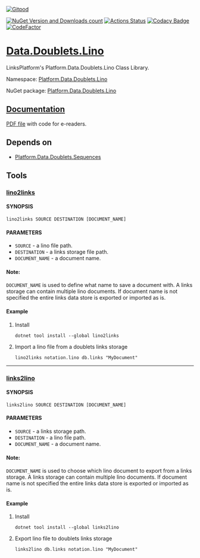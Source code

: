[![Gitpod](https://img.shields.io/badge/Gitpod-ready--to--code-blue?logo=gitpod)](https://gitpod.io/#https://github.com/linksplatform/Data.Doublets.Lino)

[![NuGet Version and Downloads count](https://img.shields.io/nuget/v/Platform.Data.Doublets.Lino?label=nuget&style=flat)](https://www.nuget.org/packages/Platform.Data.Doublets.Lino)
[![Actions Status](https://github.com/linksplatform/Data.Doublets.Lino/workflows/CD/badge.svg)](https://github.com/linksplatform/Data.Doublets.Lino/actions?workflow=CD)
[![Codacy Badge](https://app.codacy.com/project/badge/Grade/cd23af97753f4dc2be394daeb2175042)](https://www.codacy.com/gh/linksplatform/Data.Doublets.Lino/dashboard?utm_source=github.com&amp;utm_medium=referral&amp;utm_content=linksplatform/Data.Doublets.Lino&amp;utm_campaign=Badge_Grade)
[![CodeFactor](https://www.codefactor.io/repository/github/linksplatform/Data.Doublets.Lino/badge)](https://www.codefactor.io/repository/github/linksplatform/Data.Doublets.Lino)

# [Data.Doublets.Lino](https://github.com/linksplatform/Data.Doublets.Lino)

LinksPlatform's Platform.Data.Doublets.Lino Class Library.

Namespace: [Platform.Data.Doublets.Lino](https://linksplatform.github.io/Data.Doublets.Lino/csharp/api/Platform.Data.Doublets.Lino.html)

NuGet package: [Platform.Data.Doublets.Lino](https://www.nuget.org/packages/Platform.Data.Doublets.Lino)

## [Documentation](https://linksplatform.github.io/Data.Doublets.Lino/csharp/api/Platform.Data.Doublets.Lino.html)

[PDF file](https://linksplatform.github.io/Data.Doublets.Lino/csharp/Platform.Data.Doublets.Lino.pdf) with code for e-readers.

## Depends on
*   [Platform.Data.Doublets.Sequences](https://github.com/linksplatform/Data.Doublets.Sequences)

## Tools
### [lino2links](https://www.nuget.org/packages/lino2links)
#### SYNOPSIS
   ```shell
   lino2links SOURCE DESTINATION [DOCUMENT_NAME]
   ```
#### PARAMETERS
* `SOURCE` - a lino file path.
* `DESTINATION` - a links storage file path.
* `DOCUMENT_NAME` - a document name.  
#### Note:
`DOCUMENT_NAME` is used to define what name to save a document with. A links storage can contain multiple lino documents. If document name is not specified the entire links data store is exported or imported as is.
#### Example
1. Install
    ```shell
    dotnet tool install --global lino2links
    ```
2. Import a lino file from a doublets links storage
    ```shell
   lino2links notation.lino db.links "MyDocument"
   ```
---
### [links2lino](https://www.nuget.org/packages/links2lino)
#### SYNOPSIS
   ```shell
   links2lino SOURCE DESTINATION [DOCUMENT_NAME]
   ```
#### PARAMETERS
* `SOURCE` - a links storage path.
* `DESTINATION` - a lino file path.
* `DOCUMENT_NAME` - a document name. 
#### Note:
`DOCUMENT_NAME` is used to choose which lino document to export from a links storage. A links storage can contain multiple lino documents. If document name is not specified the entire links data store is exported or imported as is.
#### Example
1. Install
    ```shell
    dotnet tool install --global links2lino
    ```
2. Export lino file to doublets links storage
    ```shell
   links2lino db.links notation.lino "MyDocument"
   ```
